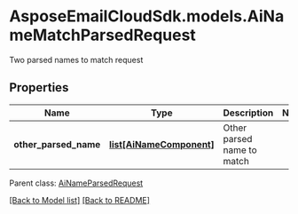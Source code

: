 # AsposeEmailCloudSdk.models.AiNameMatchParsedRequest

Two parsed names to match request             

## Properties
Name | Type | Description | Notes
------------ | ------------- | ------------- | -------------
**other_parsed_name** |[**list[AiNameComponent]**](AiNameComponent.md) |Other parsed name to match              |

Parent class: [AiNameParsedRequest](AiNameParsedRequest.md)



[[Back to Model list]](Models.md) [[Back to README]](README.md)

